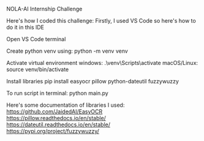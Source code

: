 NOLA-AI Internship Challenge

Here's how I coded this challenge:
Firstly, I used VS Code so here's how to do it in this IDE

Open VS Code terminal

Create python venv using:
python -m venv venv

Activate virtual environment
windows: .\venv\Scripts\activate
macOS/Linux: source venv/bin/activate

Install libraries
pip install easyocr pillow python-dateutil fuzzywuzzy

To run script in terminal:
python main.py

Here's some documentation of libraries I used:
https://github.com/JaidedAI/EasyOCR
https://pillow.readthedocs.io/en/stable/
https://dateutil.readthedocs.io/en/stable/
https://pypi.org/project/fuzzywuzzy/
